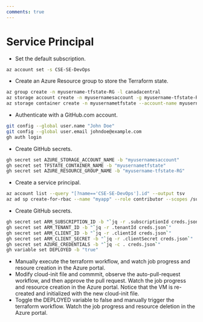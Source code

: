 ```yaml
---
comments: true
---
```

# Service Principal

- Set the default subscription.

```bash
az account set -s CSE-SE-DevOps
```

- Create an Azure Resource group to store the Terraform state.

```bash
az group create -n myusername-tfstate-RG -l canadacentral
az storage account create -n myusernamesaccount -g myusername-tfstate-RG -l canadacentral --sku Standard_LRS
az storage container create -n myusernametfstate --account-name myusernamesaccount --auth-mode login
```

- Authenticate with a GitHub.com account.

```bash
git config --global user.name "John Doe"
git config --global user.email johndoe@example.com
gh auth login
```

- Create GitHub secrets.

```bash
gh secret set AZURE_STORAGE_ACCOUNT_NAME -b "myusernamesaccount"
gh secret set TFSTATE_CONTAINER_NAME -b "myusernametfstate"
gh secret set AZURE_RESOURCE_GROUP_NAME -b "myusername-tfstate-RG"
```

- Create a service principal.

```bash
az account list --query "[?name=='CSE-SE-DevOps'].id" --output tsv
az ad sp create-for-rbac --name "myapp" --role contributor --scopes /subscriptions/{subscription-id} --json-auth > creds.json
```

- Create GitHub secrets.

```bash
gh secret set ARM_SUBSCRIPTION_ID -b "`jq -r .subscriptionId creds.json`"
gh secret set ARM_TENANT_ID -b "`jq -r .tenantId creds.json`"
gh secret set ARM_CLIENT_ID -b "`jq -r .clientId creds.json`"
gh secret set ARM_CLIENT_SECRET -b "`jq -r .clientSecret creds.json`"
gh secret set AZURE_CREDENTIALS -b "`jq -c . creds.json`"
gh variable set DEPLOYED -b "true"
```

- Manually execute the terraform workflow, and watch job progress and resoure creation in the Azure portal.
- Modify cloud-init file and commmit, observe the auto-pull-request workflow, and then approve the pull request. Watch the job progress and resource creation in the Azure portal. Notice that the VM is re-created and initialized with the new cloud-init file.
- Toggle the DEPLOYED variable to false and manually trigger the terraform workflow. Watch the job progress and resource deletion in the Azure portal.
